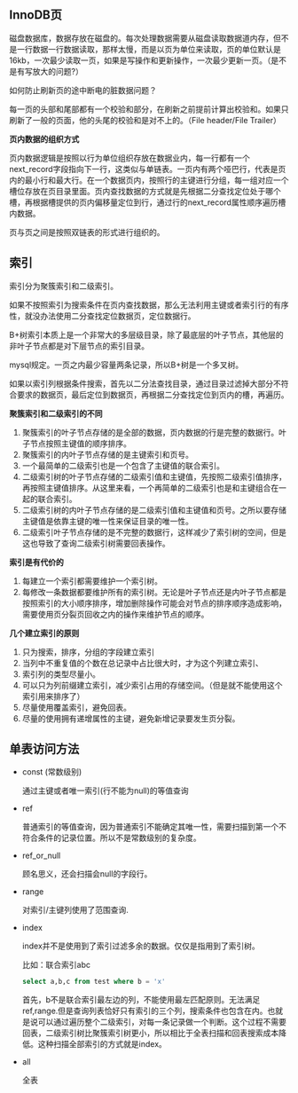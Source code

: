 ## InnoDB页

磁盘数据库，数据存放在磁盘的。每次处理数据需要从磁盘读取数据道内存，但不是一行数据一行数据读取，那样太慢，而是以页为单位来读取，页的单位默认是16kb，一次最少读取一页，如果是写操作和更新操作，一次最少更新一页。（是不是有写放大的问题?）

如何防止刷新页的途中断电的脏数据问题？

每一页的头部和尾部都有一个校验和部分，在刷新之前提前计算出校验和。如果只刷新了一般的页面，他的头尾的校验和是对不上的。（File header/File Trailer）

**页内数据的组织方式**

页内数据逻辑是按照以行为单位组织存放在数据业内，每一行都有一个next_record字段指向下一行，这类似与单链表。一页内有两个哑巴行，代表是页内的最小行和最大行。在一个数据页内，按照行的主键进行分组，每一组对应一个槽位存放在页目录里面。页内查找数据的方式就是先根据二分查找定位处于哪个槽，再根据槽提供的页内偏移量定位到行，通过行的next_record属性顺序遍历槽内数据。

页与页之间是按照双链表的形式进行组织的。

## 索引

索引分为聚簇索引和二级索引。

如果不按照索引为搜索条件在页内查找数据，那么无法利用主键或者索引行的有序性，就没办法使用二分查找定位数据页，定位数据行。

B+树索引本质上是一个非常大的多层级目录，除了最底层的叶子节点，其他层的非叶子节点都是对下层节点的索引目录。

mysql规定。一页之内最少容量两条记录，所以B+树是一个多叉树。

如果以索引列根据条件搜索，首先以二分法查找目录，通过目录过滤掉大部分不符合要求的数据页，最后定位到数据页，再根据二分查找定位到页内的槽，再遍历。

**聚簇索引和二级索引的不同**

1. 聚簇索引的叶子节点存储的是全部的数据，页内数据的行是完整的数据行。叶子节点按照主键值的顺序排序。
2. 聚簇索引的内叶子节点存储的是主键索引和页号。
3. 一个最简单的二级索引也是一个包含了主键值的联合索引。
4. 二级索引树的叶子节点存储的二级索引值和主键值，先按照二级索引值排序，再按照主键值排序。从这里来看，一个再简单的二级索引也是和主键组合在一起的联合索引。
5. 二级索引树的内叶子节点存储的是二级索引值和主键值和页号。之所以要存储主键值是依靠主键的唯一性来保证目录的唯一性。
6. 二级索引叶子节点存储的是不完整的数据行，这样减少了索引树的空间，但是这也导致了查询二级索引树需要回表操作。

**索引是有代价的**

1. 每建立一个索引都需要维护一个索引树。
2. 每修改一条数据都要维护所有的索引树。无论是叶子节点还是内叶子节点都是按照索引的大小顺序排序，增加删除操作可能会对节点的排序顺序造成影响，需要使用页分裂页回收之内的操作来维护节点的顺序。

**几个建立索引的原则**

1. 只为搜索，排序，分组的字段建立索引
2. 当列中不重复值的个数在总记录中占比很大时，才为这个列建立索引、
3. 索引列的类型尽量小。
4. 可以只为列前缀建立索引，减少索引占用的存储空间。（但是就不能使用这个索引用来排序了）
5. 尽量使用覆盖索引，避免回表。
6. 尽量的使用拥有递增属性的主键，避免新增记录要发生页分裂。

## 单表访问方法

- const (常数级别)

  通过主键或者唯一索引(行不能为null)的等值查询

- ref

  普通索引的等值查询，因为普通索引不能确定其唯一性，需要扫描到第一个不符合条件的记录位置。所以不是常数级别的复杂度。

- ref_or_null

  顾名思义，还会扫描会null的字段行。

- range

  对索引/主键列使用了范围查询.

- index

  index并不是使用到了索引过滤多余的数据。仅仅是指用到了索引树。

  比如：联合索引abc

  ```sql
  select a,b,c from test where b = 'x'
  ```

  首先，b不是联合索引最左边的列，不能使用最左匹配原则。无法满足ref,range.但是查询列表恰好只有索引的三个列，搜索条件也包含在内。也就是说可以通过遍历整个二级索引，对每一条记录做一个判断。这个过程不需要回表，二级索引树比聚簇索引树更小，所以相比于全表扫描和回表搜索成本降低。这种扫描全部索引的方式就是index。

- all

  全表

